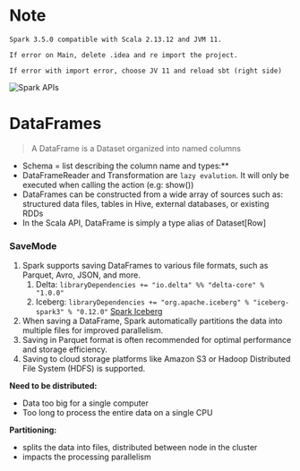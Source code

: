 # Note
```
Spark 3.5.0 compatible with Scala 2.13.12 and JVM 11.

If error on Main, delete .idea and re import the project. 

If error with import error, choose JV 11 and reload sbt (right side)
```

![Spark APIs](https://cms.databricks.com/sites/default/files/inline-images/rdd-img-1.png)
# DataFrames
> A DataFrame is a Dataset organized into named columns
- Schema = list describing the column name and types:**
- DataFrameReader and Transformation are `lazy evalution`. It will only be executed when calling the action (e.g: show())
- DataFrames can be constructed from a wide array of sources such as: structured data files, tables in Hive, external databases, or existing RDDs
- In the Scala API, DataFrame is simply a type alias of Dataset[Row]

### SaveMode
1. Spark supports saving DataFrames to various file formats, such as Parquet, Avro, JSON, and more.
   1. Delta: `libraryDependencies += "io.delta" %% "delta-core" % "1.0.0"`
   2. Iceberg: `libraryDependencies += "org.apache.iceberg" % "iceberg-spark3" % "0.12.0"` [Spark Iceberg](https://iceberg.apache.org/spark-quickstart/)
2. When saving a DataFrame, Spark automatically partitions the data into multiple files for improved parallelism.
3. Saving in Parquet format is often recommended for optimal performance and storage efficiency.
4. Saving to cloud storage platforms like Amazon S3 or Hadoop Distributed File System (HDFS) is supported.

**Need to be distributed:**
- Data too big for a single computer
- Too long to process the entire data on a single CPU

**Partitioning:**
- splits the data into files, distributed between node in the cluster
- impacts the processing parallelism

